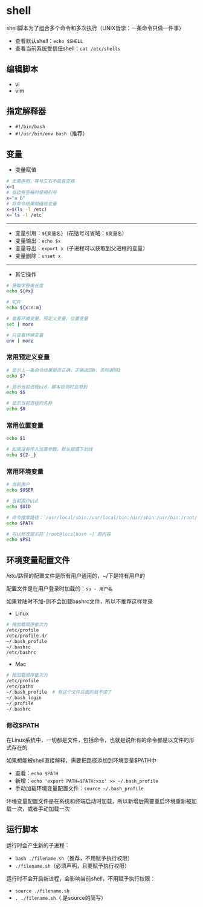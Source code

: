 # shell

shell脚本为了组合多个命令和多次执行（UNIX哲学：一条命令只做一件事）

- 查看默认shell：`echo $SHELL`
- 查看当前系统受信任shell：`cat /etc/shells`

## 编辑脚本

- vi
- vim

## 指定解释器

- `#!/bin/bash`
- `#!/usr/bin/env bash`（推荐）

## 变量

- 变量赋值

```bash
# 无需声明，等号左右不能有空格
x=1
# 右边有空格时使用引号
x="a b"
# 将命令结果赋值给变量
x=$(ls -l /etc)
x=`ls -l /etc`
```

---

- 变量引用：`${变量名}`（花括号可省略：`$变量名`）
- 变量输出：`echo $x`
- 变量导出：`export x`（子进程可以获取到父进程的变量）
- 变量删除：`unset x`

---

- 其它操作

```bash
# 获取字符串长度
echo ${#x}

# 切片
echo ${x:n:m}

# 查看环境变量、预定义变量、位置变量
set | more

# 只查看环境变量
env | more
```

### 常用预定义变量

```bash
# 显示上一条命令结果是否正确，正确返回0，否则返回1
echo $?

# 显示当前进程pid，脚本检测时会用到
echo $$

# 显示当前进程的名称
echo $0
```

### 常用位置变量

```bash
echo $1

# 如果没有传入位置参数，默认赋值下划线
echo ${2-_}
```

### 常用环境变量

```bash
# 当前用户
echo $USER

# 当前用户uid
echo $UID

# 命令搜索路径：`/usr/local/sbin:/usr/local/bin:/usr/sbin:/usr/bin:/root/bin`
echo $PATH

# 可以修改提示符`[root@localhost ~]`的内容
echo $PS1
```

## 环境变量配置文件

/etc/路径的配置文件是所有用户通用的，~/下是特有用户的

配置文件是在用户登录时加载的：`su - 用户名`

如果登陆时不加-则不会加载bashrc文件，所以不推荐这样登录

- Linux

```bash
# 按加载顺序依次为
/etc/profile
/etc/profile.d/
~/.bash_profile
~/.bashrc
/etc/bashrc
```

- Mac

```bash
# 按加载顺序依次为
/etc/profile
/etc/paths
~/.bash_profile  # 有这个文件后面的就不读了
~/.bash_login
~/.profile
~/.bashrc
```

### 修改$PATH

在Linux系统中，一切都是文件，包括命令，也就是说所有的命令都是以文件的形式存在的

如果想能被shell直接解释，需要把路径添加到环境变量$PATH中

- 查看：`echo $PATH`
- 新增：`echo 'export PATH=$PATH:xxx' >> ~/.bash_profile`
- 手动加载环境变量配置文件：`source ~/.bash_profile`

环境变量配置文件是在系统和终端启动时加载，所以新增后需要重启环境重新被加载一次，或者手动加载一次

## 运行脚本

运行时会产生新的子进程：
- `bash ./filename.sh`（推荐，不用赋予执行权限）
- `./filename.sh`（必须声明，且要赋予执行权限）

运行时不会开启新进程，会影响当前shell，不用赋予执行权限：
- `source ./filename.sh`
- `. ./filename.sh`（.是source的简写）
